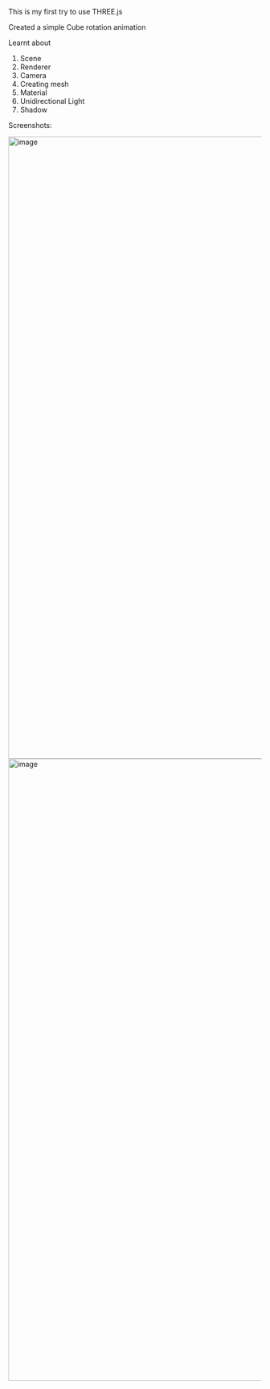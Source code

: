 This is my first try to use THREE.js <br>

Created a simple Cube rotation animation

Learnt about 
1. Scene
2. Renderer
3. Camera
4. Creating mesh
5. Material
6. Unidirectional Light
7. Shadow

Screenshots: 

<img width="1237" alt="image" src="https://github.com/maarlesh/cube-rotation/assets/66205301/bce662c7-ca3b-4731-8cf1-8efdc68d15c8">

<img width="1237" alt="image" src="https://github.com/maarlesh/cube-rotation/assets/66205301/d48f934b-efdb-4da2-81b7-ec115d905bee">

